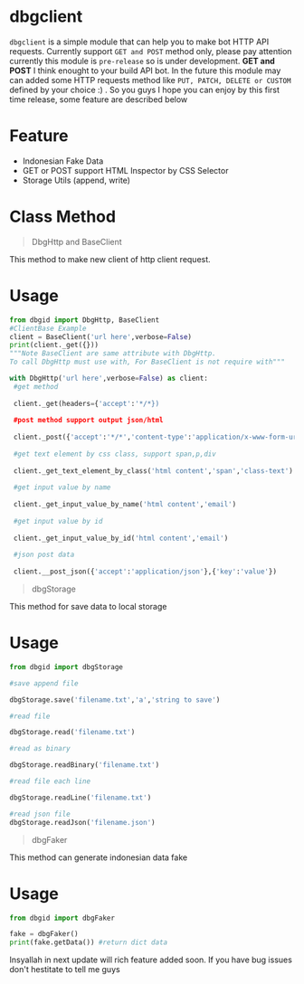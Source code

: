 # dbgclient
`dbgclient` is a simple module that can help you to make bot HTTP API requests.
Currently support `GET and POST` method only, please pay attention currently this module is `pre-release` so is under development.
**GET and POST** I think enought to your build API bot.
In the future this module may can added some HTTP requests method like `PUT, PATCH, DELETE or CUSTOM` defined by your choice :) .
So you guys I hope you can enjoy by this first time release, some feature are described below

# Feature
- Indonesian Fake Data
- GET or POST support HTML Inspector by CSS Selector
- Storage Utils (append, write)

# Class Method
> DbgHttp and BaseClient

This method to make new client of http client request.
# Usage
```python
from dbgid import DbgHttp, BaseClient
#ClientBase Example
client = BaseClient('url here',verbose=False)
print(client._get({}))
"""Note BaseClient are same attribute with DbgHttp.
To call DbgHttp must use with, For BaseClient is not require with"""

with DbgHttp('url here',verbose=False) as client:
 #get method
 
 client._get(headers={'accept':'*/*})
 
 #post method support output json/html
 
 client._post({'accept':'*/*','content-type':'application/x-www-form-urlencoded'},{'body':'this is body string'},json=False)
 
 #get text element by css class, support span,p,div
 
 client._get_text_element_by_class('html content','span','class-text')
 
 #get input value by name
 
 client._get_input_value_by_name('html content','email')
 
 #get input value by id
 
 client._get_input_value_by_id('html content','email')
 
 #json post data
 
 client.__post_json({'accept':'application/json'},{'key':'value'})
```

> dbgStorage

This method for save data to local storage
# Usage
```python
from dbgid import dbgStorage

#save append file

dbgStorage.save('filename.txt','a','string to save')

#read file

dbgStorage.read('filename.txt')

#read as binary

dbgStorage.readBinary('filename.txt')

#read file each line

dbgStorage.readLine('filename.txt')

#read json file
dbgStorage.readJson('filename.json')
```

> dbgFaker

This method can generate indonesian data fake

# Usage

```python
from dbgid import dbgFaker

fake = dbgFaker()
print(fake.getData()) #return dict data
```

Insyallah in next update will rich feature added soon.
If you have bug issues don't hestitate to tell me guys